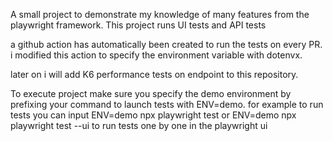 A small project to demonstrate my knowledge of many features from the playwright framework.
This project runs UI tests and API tests

a github action has automatically been created to run the tests on every PR.
i modified this action to specify the environment variable with dotenvx.

later on i will add K6 performance tests on endpoint to this repository.

To execute project make sure you specify the demo environment by prefixing your command to launch tests with ENV=demo.
for example to run tests you can input ENV=demo npx playwright test or ENV=demo npx playwright test --ui to run tests one by one in the playwright ui

